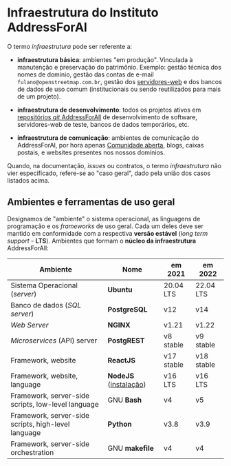 # Infraestrutura do Instituto AddressForAl

O termo  *infraestrutura* pode ser referente a:

* **infraestrutura básica**: ambientes "em produção". Vinculada à manutenção e preservação do patrimônio. Exemplo: gestão técnica dos nomes de domínio, gestão das contas de e-mail `fulano@openstreetmap.com.br`, gestão dos [servidores-web](https://en.wikipedia.org/wiki/Web_server) e dos bancos de dados de uso comum (institucionais ou sendo reutilizados para mais de um projeto).

* **infraestrutura de desenvolvimento**: todos os projetos ativos em [repositórios *git* AddressForAll](http://git.addressforall.org) de desenvolvimento de software, servidores-web de teste, bancos de dados temporários, etc.

* **infraestrutura de comunicação**: ambientes de comunicação do AddressForAl, por hora apenas [Comunidade aberta](https://dadosabertos.social/c/dados-espaciais/12), blogs, caixas postais, e websites presentes nos nossos domínios.

Quando, na documentação, *issues* ou contratos, o termo *infraestrutura* não vier especificado, refere-se ao "caso geral", dado pela união dos casos listados acima.

## Ambientes e ferramentas de uso geral

Designamos de  "ambiente" o sistema operacional, as linguagens de programação e os *frameworks* de uso geral. Cada um deles deve ser mantido em conformidade com a respectiva **versão estável** (*long term support* - **LTS**). Ambientes que formam o **núcleo da infraestrutura** AddressForAll:

|Ambiente           | Nome    | em 2021     | em 2022       |
|-------------------|---------|-------------|---------------|
| Sistema Operacional (*server*)| **Ubuntu**| 20.04 LTS |  22.04 LTS  | 
| Banco de dados   (*SQL server*)  | **PostgreSQL** | v12 | v14
| *Web Server* | **NGINX** | v1.21  | v1.22|
| *Microservices* (API) server | **PostgREST** |  v8 stable  | v9 stable |
| Framework, website  | **ReactJS** | v17 stable | v18 stable  |
| Framework, website, language   | **NodeJS** ([instalação](https://github.com/AddressForAll/suporte/blob/master/docs/pt/nodejs.md)) |   v16 LTS | v16 LTS |
| Framework, server-side scripts, low-level language | GNU **Bash**  |  v4 | v5 |
| Framework, server-side scripts, high-level language | **Python**  |  v3.8 | v3.9 |
| Framework, server-side orchestration  | GNU **makefile** |v4 | v4 |

